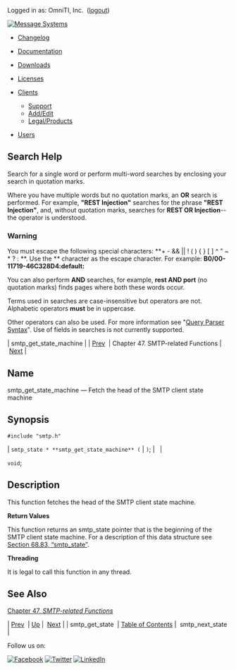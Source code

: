 Logged in as: OmniTI, Inc.  ([logout](https://support.messagesystems.com/logout.php))

[![Message Systems](https://support.messagesystems.com/images/ms-white205.png)](https://support.messagesystems.com/start.php) 

*   [Changelog](https://support.messagesystems.com/start.php?show=changelog)
*   [Documentation](https://support.messagesystems.com/docs/)
*   [Downloads](https://support.messagesystems.com/start.php)

*   [Licenses](https://support.messagesystems.com/license_summary.php)
*   <a href="">Clients</a>
    *   [Support](https://support.messagesystems.com/cs.php)
    *   [Add/Edit](https://support.messagesystems.com/edit_client.php)
    *   [Legal/Products](https://support.messagesystems.com/edit_products.php)
*   [Users](https://support.messagesystems.com/edit_customer.php)

## Search Help

Search for a single word or perform multi-word searches by enclosing your search in quotation marks.

Where you have multiple words but no quotation marks, an **OR** search is performed. For example, **"REST Injection"** searches for the phrase **"REST Injection"**, and, without quotation marks, searches for **REST OR Injection**--the operator is understood.

### Warning

You must escape the following special characters: **+ - && || ! ( ) { } [ ] ^ " ~ * ? : \**. Use the **\** character as the escape character. For example: **B0/00-11719-46C328D4\:default\:**

You can also perform **AND** searches, for example, **rest AND port** (no quotation marks) finds pages where both these words occur.

Terms used in searches are case-insensitive but operators are not. Alphabetic operators **must** be in uppercase.

Other operators can also be used. For more information see "[Query Parser Syntax](https://lucene.apache.org/core/old_versioned_docs/versions/3_0_0/queryparsersyntax.html)". Use of fields in searches is not currently supported.

| smtp_get_state_machine |
| [Prev](apis.smtp_get_state.php)  | Chapter 47. SMTP-related Functions |  [Next](apis.smtp_next_state.php) |

<a name="apis.smtp_get_state_machine"></a>
## Name

smtp_get_state_machine — Fetch the head of the SMTP client state machine

## Synopsis

`#include "smtp.h"`

| `smtp_state * **smtp_get_state_machine** (` | `)`; |   |

`void`;<a name="idp34562128"></a>
## Description

This function fetches the head of the SMTP client state machine.

**Return Values**

This function returns an smtp_state pointer that is the beginning of the SMTP client state machine. For a description of this data structure see [Section 68.83, “smtp_state”](structs.smtp_state.php "68.83. smtp_state").

**Threading**

It is legal to call this function in any thread.

<a name="idp34566528"></a>
## See Also

[Chapter 47, *SMTP-related Functions*](smtp.php "Chapter 47. SMTP-related Functions") 

| [Prev](apis.smtp_get_state.php)  | [Up](smtp.php) |  [Next](apis.smtp_next_state.php) |
| smtp_get_state  | [Table of Contents](index.php) |  smtp_next_state |

Follow us on:

[![Facebook](https://support.messagesystems.com/images/icon-facebook.png)](http://www.facebook.com/messagesystems) [![Twitter](https://support.messagesystems.com/images/icon-twitter.png)](http://twitter.com/#!/MessageSystems) [![LinkedIn](https://support.messagesystems.com/images/icon-linkedin.png)](http://www.linkedin.com/company/message-systems)